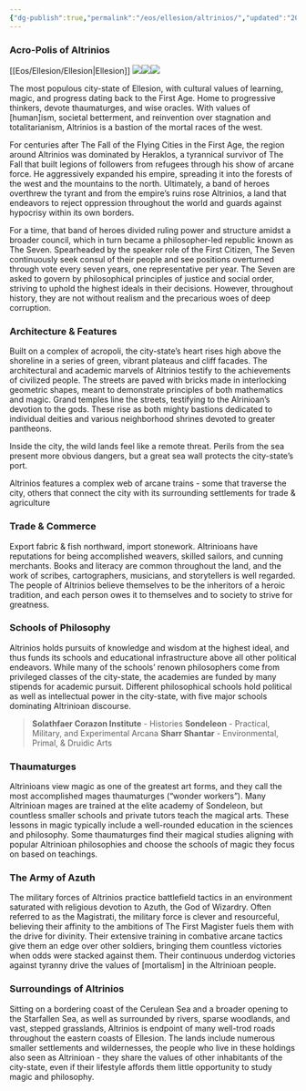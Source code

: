 ```yaml
---
{"dg-publish":true,"permalink":"/eos/ellesion/altrinios/","updated":"2024-12-22T20:27:57.799-05:00"}
---
```


### Acro-Polis of Altrinios 
[[Eos/Ellesion/Ellesion\|Ellesion]]
![](https://lh7-us.googleusercontent.com/5Wml0PduunwFmx7aStSAFeGDnZ9rRWfvStJC9JYZxm4SMMw6hezDhHwtMx8TQ0BTzvqNVmPbW4tV1TBYjIVd-ZOBqv3QbaT50z5DxI_wdqK6uQPuMHfmDgwVc62uj6gnS_MHBuiqHGIxgwFMsG18mcc)![](https://lh7-us.googleusercontent.com/AhfpL8GK2xKOXpJUGIEUaMyQ7c36OaOUGNBHWOy9P2In8Cvz0GIZS0fUBa6z6tR50Lk1DNXo7Lj4ZSZ1ElLzzLQlOT4UVcjnhJhFqonSVsCEIZjWOUVUD44CaJmQFrAohCpsG5mE1Iknvj_72ivEcDM)![](https://lh7-us.googleusercontent.com/zm_nv1PzaPvUznY8e5IikDqpmSixQ22JrzjKV9pgIVqjQmTKXJepw4aVYga3fqT1mb_07OBR8ob-ChIgI7pdgvL7LDnLaRqiFrPv5uGMbYk-ywL0hRa_v9ILO16C8qd821ProdH-RcrHxEKNIESS4QY)

The most populous city-state of Ellesion, with cultural values of learning, magic, and progress dating back to the First Age. Home to progressive thinkers, devote thaumaturges, and wise oracles. With values of [human]ism, societal betterment, and reinvention over stagnation and totalitarianism, Altrinios is a bastion of the mortal races of the west. 

For centuries after The Fall of the Flying Cities in the First Age, the region around Altrinios was dominated by Heraklos, a tyrannical survivor of The Fall that built legions of followers from refugees through his show of arcane force. He aggressively expanded his empire, spreading it into the forests of the west and the mountains to the north. Ultimately, a band of heroes overthrew the tyrant and from the empire’s ruins rose Altrinios, a land that endeavors to reject oppression throughout the world and guards against hypocrisy within its own borders. 
  
For a time, that band of heroes divided ruling power and structure amidst a broader council, which in turn became a philosopher-led republic known as The Seven. Spearheaded by the speaker role of the First Citizen, The Seven continuously seek consul of their people and see positions overturned through vote every seven years, one representative per year. The Seven are asked to govern by philosophical principles of justice and social order, striving to uphold the highest ideals in their decisions. However, throughout history, they are not without realism and the precarious woes of deep corruption.

### Architecture & Features
Built on a complex of acropoli, the city-state’s heart rises high above the shoreline in a series of green, vibrant plateaus and cliff facades. The architectural and academic marvels of Altrinios testify to the achievements of civilized people. The streets are paved with bricks made in interlocking geometric shapes, meant to demonstrate principles of both mathematics and magic. Grand temples line the streets, testifying to the Alrinioan’s devotion to the gods. These rise as both mighty bastions dedicated to individual deities and various neighborhood shrines devoted to greater pantheons. 

Inside the city, the wild lands feel like a remote threat. Perils from the sea present more obvious dangers, but a great sea wall protects the city-state’s port. 

Altrinios features a complex web of arcane trains - some that traverse the city, others that connect the city with its surrounding settlements for trade & agriculture 
### Trade & Commerce
Export fabric & fish northward, import stonework. Altrinioans have reputations for being accomplished weavers, skilled sailors, and cunning merchants. Books and literacy are common throughout the land, and the work of scribes, cartographers, musicians, and storytellers is well regarded. The people of Altrinios believe themselves to be the inheritors of a heroic tradition, and each person owes it to themselves and to society to strive for greatness. 
### Schools of Philosophy
Altrinios holds pursuits of knowledge and wisdom at the highest ideal, and thus funds its schools and educational infrastructure above all other political endeavors. While many of the schools’ renown philosophers come from privileged classes of the city-state, the academies are funded by many stipends for academic pursuit. Different philosophical schools hold political as well as intellectual power in the city-state, with five major schools dominating Altrinioan discourse.
>**Solathfaer Corazon Institute** - Histories
**Sondeleon** - Practical, Military, and Experimental Arcana
**Sharr Shantar** - Environmental, Primal, & Druidic Arts

### Thaumaturges
Altrinioans view magic as one of the greatest art forms, and they call the most accomplished mages thaumaturges (“wonder workers”). Many Altrinioan mages are trained at the elite academy of Sondeleon, but countless smaller schools and private tutors teach the magical arts. These lessons in magic typically include a well-rounded education in the sciences and philosophy. Some thaumaturges find their magical studies aligning with popular Altrinioan philosophies and choose the schools of magic they focus on based on teachings. 
### The Army of Azuth
The military forces of Altrinios practice battlefield tactics in an environment saturated with religious devotion to Azuth, the God of Wizardry. Often referred to as the Magistrati, the military force is clever and resourceful, believing their affinity to the ambitions of The First Magister fuels them with the drive for divinity. Their extensive training in combative arcane tactics give them an edge over other soldiers, bringing them countless victories when odds were stacked against them. Their continuous underdog victories against tyranny drive the values of [mortalism] in the Altrinioan people.

### Surroundings of Altrinios
Sitting on a bordering coast of the Cerulean Sea and a broader opening to the Starfallen Sea, as well as surrounded by rivers, sparse woodlands, and vast, stepped grasslands, Altrinios is endpoint of many well-trod roads throughout the eastern coasts of Ellesion. The lands include numerous smaller settlements and wildernesses, the people who live in these holdings also seen as Altrinioan - they share the values of other inhabitants of the city-state, even if their lifestyle affords them little opportunity to study magic and philosophy.

